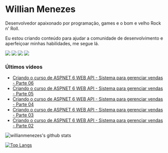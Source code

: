 # Willian Menezes

Desenvolvedor apaixonado por programação, games e o bom e velho Rock n' Roll.

Eu estou criando conteúdo para ajudar a comunidade de desenvolvimento e aperfeiçoar minhas habilidades, me segue lá.

[![](https://img.shields.io/youtube/channel/subscribers/UC0Vo6yL26XaraIjak87jDww?label=YouTube&style=social)](https://www.youtube.com/channel/UC0Vo6yL26XaraIjak87jDww)
[![](https://img.shields.io/github/followers/willianmenezes?style=social)](https://github.com/willianmenezes)
[![](https://img.shields.io/twitter/url?label=Twitter&logo=Twitter&style=social&url=https%3A%2F%2Ftwitter.com%2Fwmscode)](https://twitter.com/wmscode)
[![](https://img.shields.io/twitter/url?label=Linkedin&logo=Linkedin&style=social&url=https://google.com)](https://www.linkedin.com/in/willian-menezes-9932b1b9/)

### Últimos vídeos

<!-- YOUTUBE:START -->
- [Criando o curso de ASPNET 6 WEB API - Sistema para gerenciar vendas - Parte 06](https://www.youtube.com/watch?v=YkEZzrUwYZc)
- [Criando o curso de ASPNET 6 WEB API - Sistema para gerenciar vendas - Parte 05](https://www.youtube.com/watch?v=iR-AK8UOXfc)
- [Criando o curso de ASPNET 6 WEB API - Sistema para gerenciar vendas - Parte 04](https://www.youtube.com/watch?v=iuAg7WH1Dqw)
- [Criando o curso de ASPNET 6 WEB API - Sistema para gerenciar vendas - Parte 03](https://www.youtube.com/watch?v=NsvmKaC-sqk)
- [Criando o curso de ASPNET 6 WEB API - Sistema para gerenciar vendas - Parte 02](https://www.youtube.com/watch?v=0FJwk9WSSCA)
<!-- YOUTUBE:END -->

![willianmenezes's github stats](https://github-readme-stats.vercel.app/api?username=willianmenezes&theme=dark&show_icons=true)

[![Top Langs](https://github-readme-stats.vercel.app/api/top-langs/?username=willianmenezes&layout=compact&theme=dark)](https://github.com/anuraghazra/github-readme-stats)
